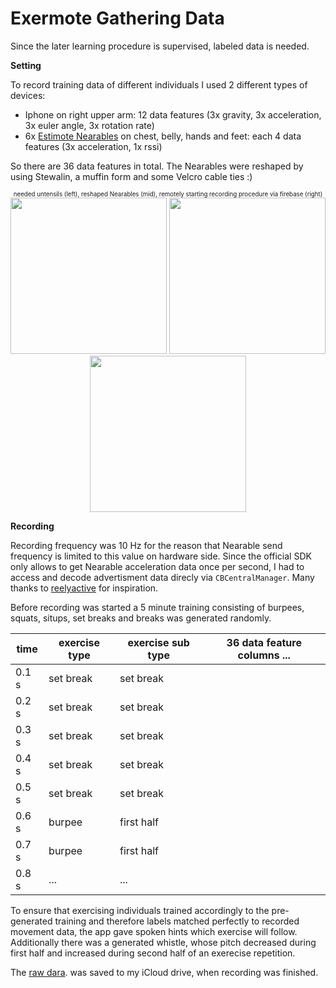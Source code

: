 # Exermote Gathering Data

Since the later learning procedure is supervised, labeled data is needed.

**Setting**

To record training data of different individuals I used 2 different types of devices:

- Iphone on right upper arm: 12 data features (3x gravity, 3x acceleration, 3x euler angle, 3x rotation rate)
- 6x <a href="https://estimote.com">Estimote Nearables</a> on chest, belly, hands and feet: each 4 data features (3x acceleration, 1x rssi)

So there are 36 data features in total. The Nearables were reshaped by using Stewalin, a muffin form and some Velcro cable ties :)

<p align="center">
<sub><sup>needed untensils (left), reshaped Nearables (mid), remotely starting recording procedure via firebase (right)</sup></sub>
<br>
<img src="https://github.com/Lausbert/Exermote/blob/master/ExermoteGatheringData/Pictures/IMG_2587.JPG" width="250">
<img src="https://github.com/Lausbert/Exermote/blob/master/ExermoteGatheringData/Pictures/IMG_2751.JPG" width="250">
  <img src="https://github.com/Lausbert/Exermote/blob/master/ExermoteGatheringData/Pictures/IMG_2755.JPG" width="250">
</p>

**Recording**

Recording frequency was 10 Hz for the reason that Nearable send frequency is limited to this value on hardware side. Since the official SDK only allows to get Nearable acceleration data once per second, I had to access and decode advertisment data direcly via ```CBCentralManager```. Many thanks to <a href="https://github.com/reelyactive/advlib">reelyactive</a> for inspiration.

Before recording was started a 5 minute training consisting of burpees, squats, situps, set breaks and breaks was generated randomly.

| time  | exercise type | exercise sub type | 36 data feature columns ... |
|-------|---------------|-------------------|-------------------------|
| 0.1 s | set break     | set break         |                         |
| 0.2 s | set break     | set break         |                         |
| 0.3 s | set break     | set break         |                         |
| 0.4 s | set break     | set break         |                         |
| 0.5 s | set break     | set break         |                         |
| 0.6 s | burpee        | first half        |                         |
| 0.7 s | burpee        | first half        |                         |
| 0.8 s | ...           | ...               |                         |

To ensure that exercising individuals trained accordingly to the pre-generated training and therefore labels matched perfectly to recorded movement data, the app gave spoken hints which exercise will follow. Additionally there was a generated whistle, whose pitch decreased during first half and increased during second half of an exerecise repetition.

The <a href="https://github.com/Lausbert/Exermote/tree/master/ExermotePreprocessingAndTraining/RawData">raw dara</a>. was saved to my iCloud drive, when recording was finished.
